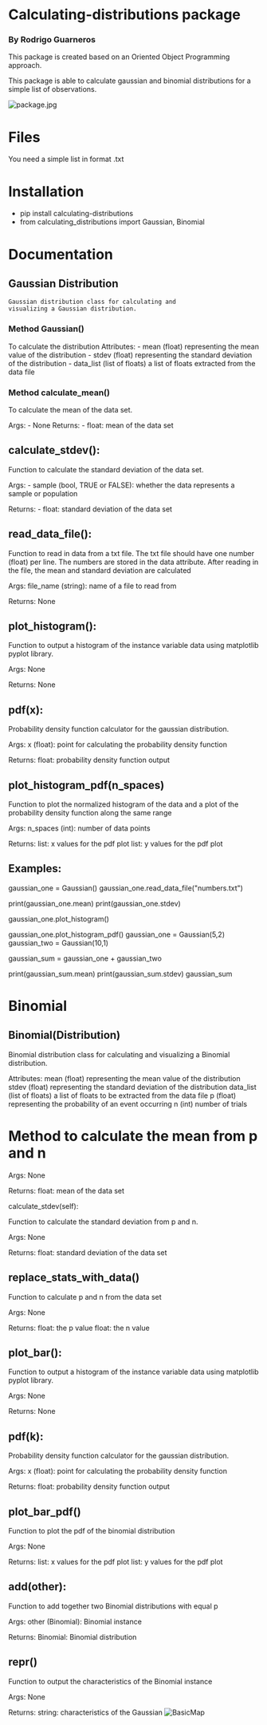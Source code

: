# Calculating-distributions package

### By Rodrigo Guarneros

This package is created based on an Oriented Object Programming approach.

This package is able to calculate gaussian and binomial distributions for a simple list of observations.

![package.jpg](https://github.com/RodGuarneros/calculating-distributions-package/blob/master/resources/packageGuarneros.jpg)


# Files

You need a simple list in format .txt

# Installation

- pip install calculating-distributions
- from calculating_distributions import Gaussian, Binomial


# Documentation
## Gaussian Distribution

    Gaussian distribution class for calculating and 
    visualizing a Gaussian distribution.

### Method Gaussian()
To calculate the distribution 
Attributes:
    - mean (float) representing the mean value of the distribution
    - stdev (float) representing the standard deviation of the distribution
    - data_list (list of floats) a list of floats extracted from the data file

### Method calculate_mean()
To calculate the mean of the data set.
        
Args: 
     - None
Returns: 
     - float: mean of the data set
     
## calculate_stdev():

Function to calculate the standard deviation of the data set.
        
Args: 
      - sample (bool, TRUE or FALSE): whether the data represents a sample or population
        
Returns: 
      - float: standard deviation of the data set     
      
## read_data_file():
    
  Function to read in data from a txt file. The txt file should have
  one number (float) per line. The numbers are stored in the data attribute. 
  After reading in the file, the mean and standard deviation are calculated
                
  Args:
  file_name (string): name of a file to read from
        
  Returns:
  None

## plot_histogram():

 Function to output a histogram of the instance variable data using 
 matplotlib pyplot library.
        
 Args:
 None
            
 Returns:
 None
 
## pdf(x):

  Probability density function calculator for the gaussian distribution.
        
  Args:
  x (float): point for calculating the probability density function
        
  Returns:
  float: probability density function output

## plot_histogram_pdf(n_spaces)

  Function to plot the normalized histogram of the data and a plot of the 
  probability density function along the same range
        
  Args:
  n_spaces (int): number of data points 
        
  Returns:
  list: x values for the pdf plot
  list: y values for the pdf plot
  
## Examples:

  gaussian_one = Gaussian()
  gaussian_one.read_data_file("numbers.txt")
  
  print(gaussian_one.mean)
  print(gaussian_one.stdev)
  
  gaussian_one.plot_histogram()

  gaussian_one.plot_histogram_pdf()
  gaussian_one = Gaussian(5,2)
  gaussian_two = Gaussian(10,1)

  gaussian_sum = gaussian_one + gaussian_two

  print(gaussian_sum.mean)
  print(gaussian_sum.stdev)
  gaussian_sum
  
# Binomial 

## Binomial(Distribution)

   Binomial distribution class for calculating and 
   visualizing a Binomial distribution.

Attributes:
   mean (float) representing the mean value of the distribution
   stdev (float) representing the standard deviation of the distribution
   data_list (list of floats) a list of floats to be extracted from the data file
   p (float) representing the probability of an event occurring
   n (int) number of trials
   
# Method to calculate the mean from p and n
        
   Args: 
   None
        
   Returns: 
   float: mean of the data set

calculate_stdev(self):

   Function to calculate the standard deviation from p and n.
        
   Args: 
   None
        
   Returns: 
   float: standard deviation of the data set
  
## replace_stats_with_data()
    
Function to calculate p and n from the data set
        
Args: 
None
        
Returns: 
float: the p value
float: the n value

## plot_bar():
  Function to output a histogram of the instance variable data using 
  matplotlib pyplot library.
        
  Args:
  None
            
  Returns:
  None

## pdf(k):
 
 Probability density function calculator for the gaussian distribution.
 
 Args:
 x (float): point for calculating the probability density function
 
 Returns:
 float: probability density function output


## plot_bar_pdf()

 Function to plot the pdf of the binomial distribution
        
 Args:
 None
        
 Returns:
 list: x values for the pdf plot
 list: y values for the pdf plot


## __add__(other):
        
   Function to add together two Binomial distributions with equal p
        
   Args:
   other (Binomial): Binomial instance
            
   Returns:
   Binomial: Binomial distribution
   
   
## __repr__()
    
  Function to output the characteristics of the Binomial instance
        
  Args:
  None
        
  Returns:
  string: characteristics of the Gaussian
![BasicMap](https://github.com/RodGuarneros/gaussiancalculator/blob/main/distribution2.png)
